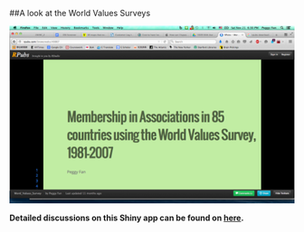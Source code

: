 ##A look at the World Values Surveys

[![](rpubs_WVS.png)](https://peggyfan.shinyapps.io/shinyapps/)

**Detailed discussions on this Shiny app can be found on [here](http://rpubs.com/Snowcreeks/49867).**
